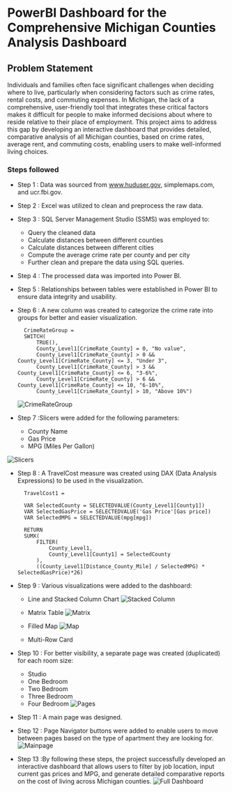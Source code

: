 # PowerBI Dashboard for the Comprehensive Michigan Counties Analysis Dashboard



## Problem Statement

Individuals and families often face significant challenges when deciding where to live, particularly when considering factors such as crime rates, rental costs, and commuting expenses. In Michigan, the lack of a comprehensive, user-friendly tool that integrates these critical factors makes it difficult for people to make informed decisions about where to reside relative to their place of employment. This project aims to address this gap by developing an interactive dashboard that provides detailed, comparative analysis of all Michigan counties, based on crime rates, average rent, and commuting costs, enabling users to make well-informed living choices.


### Steps followed 

- Step 1 : Data was sourced from www.huduser.gov, simplemaps.com, and ucr.fbi.gov.
- Step 2 : Excel was utilized to clean and preprocess the raw data.
- Step 3 : SQL Server Management Studio (SSMS) was employed to:    
  - Query the cleaned data
  -  Calculate distances between different counties
  -  Calculate distances between different cities
  -  Compute the average crime rate per county and per city
  -  Further clean and prepare the data using SQL queries.

- Step 4 : The processed data was imported into Power BI.

- Step 5 : Relationships between tables were established in Power BI to ensure data integrity and usability.

- Step 6 : A new column was created to categorize the crime rate into groups for better and easier visualization.

        CrimeRateGroup = 
        SWITCH(
            TRUE(),
            County_Level1[CrimeRate_County] = 0, "No value",
            County_Level1[CrimeRate_County] > 0 && County_Level1[CrimeRate_County] <= 3, "Under 3",
            County_Level1[CrimeRate_County] > 3 && County_Level1[CrimeRate_County] <= 6, "3-6%",
            County_Level1[CrimeRate_County] > 6 && County_Level1[CrimeRate_County] <= 10, "6-10%",
            County_Level1[CrimeRate_County] > 10, "Above 10%")

    ![CrimeRateGroup](https://github.com/Ndaaboul/PortfolioProjects/assets/123441867/7e1efacd-42fb-4ed3-a104-1cce0d83283f)


- Step 7 :Slicers were added for the following parameters:
  - County Name
  - Gas Price
  - MPG (Miles Per Gallon)

![Slicers](https://github.com/Ndaaboul/PortfolioProjects/assets/123441867/ec1c2c64-bae4-4ed7-863b-9e84b6cf80a9)

- Step 8 : A TravelCost measure was created using DAX (Data Analysis Expressions) to be used in the visualization.
       
        TravelCost1 = 
        
        VAR SelectedCounty = SELECTEDVALUE(County_Level1[County1])
        VAR SelectedGasPrice = SELECTEDVALUE('Gas Price'[Gas price])
        VAR SelectedMPG = SELECTEDVALUE(mpg[mpg])
        
        RETURN
        SUMX(
            FILTER(
                County_Level1,
                County_Level1[County1] = SelectedCounty
            ),
            ((County_Level1[Distance_County_Mile] / SelectedMPG) * SelectedGasPrice)*26)
        





- Step 9 : Various visualizations were added to the dashboard:
    -  Line and Stacked Column Chart
    ![Stacked Column](https://github.com/Ndaaboul/PortfolioProjects/assets/123441867/42990197-a486-4467-8bb3-02514c59f623)

    -  Matrix Table
    ![Matrix](https://github.com/Ndaaboul/PortfolioProjects/assets/123441867/cd7172c2-79fb-4f86-b250-b61de926294c)

    -  Filled Map
    ![Map](https://github.com/Ndaaboul/PortfolioProjects/assets/123441867/4d8c3159-1034-4b88-912c-c4e9c1671b51)

    -  Multi-Row Card

- Step 10 : For better visibility, a separate page was created (duplicated) for each room size:
    -   Studio
    -   One Bedroom
    -   Two Bedroom
    -   Three Bedroom
    -   Four Bedroom
    ![Pages](https://github.com/Ndaaboul/PortfolioProjects/assets/123441867/ccacdab7-27e7-4b01-8cc7-f8d713afda48)

- Step 11 : A main page was designed.
- Step 12 : Page Navigator buttons were added to enable users to move between pages based on the type of apartment they are looking for.
![Mainpage](https://github.com/Ndaaboul/PortfolioProjects/assets/123441867/0cc946f3-f31e-4b3f-89db-d1851811e55a)

- Step 13 :By following these steps, the project successfully developed an interactive dashboard that allows users to filter by job location, input current gas prices and MPG, and generate detailed comparative reports on the cost of living across Michigan counties.
![Full Dashboard](https://github.com/Ndaaboul/PortfolioProjects/assets/123441867/4a61d0cf-dabc-4aec-b443-0309a68ff47b)



